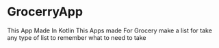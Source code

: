 # GrocerryApp

This App Made In Kotlin This Apps made For Grocery make a list for take any type  of list to remember what to need to take 
